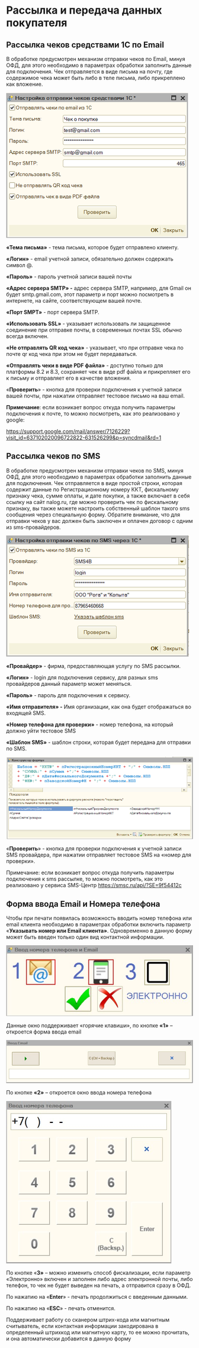# Рассылка и передача данных покупателя

## Рассылка чеков средствами 1С по Email

В обработке предусмотрен механизм отправки чеков по Email, минуя ОФД, для этого
необходимо в параметрах обработки заполнить данные для подключения. Чек
отправляется в виде письма на почту, где содержимое чека может быть либо в теле
письма, либо прикреплено как вложение.

![Рассылка чеков средствами 1С по Email](media/292bb26affc8e3c2635b260345744204.png)

**«Тема письма»** - тема письма, которое будет отправлено клиенту.

**«Логин»** - email учетной записи, обязательно должен содержать символ \@.

**«Пароль»** - пароль учетной записи вашей почты

**«Адрес сервера SMTP» -** адрес сервера SMTP, например, для Gmail он будет
smtp.gmail.com, этот параметр и порт можно посмотреть в интернете, на сайте,
соответствующем вашей почте.

**«Порт SMPT»** - порт сервера SMTP.

**«Использовать SSL»** - указывает использовать ли защищенное соединение при
отправке почты, в современных почтах SSL обычно всегда включен.

**«Не отправлять QR код чека»** - указывает, что при отправке чека по почте qr
код чека при этом не будет передаваться.

**«Отправлять чеки в виде PDF файла»** - доступно только для платформы 8.2 и
8.3, сохраняет чек в виде pdf файла и прикрепляет его к письму и отправляет его
в качестве вложения.

«**Проверить**» - кнопка для проверки подключения к учетной записи вашей почты,
при нажатии отправляет тестовое письмо на ваш email.

**Примечание**: если возникает вопрос откуда получить параметры подключения к
почте, то можно посмотреть, как это реализовано у google:

<https://support.google.com/mail/answer/7126229?visit_id=637102020096722822-631526299&p=syncdmail&rd=1>

## Рассылка чеков по SMS

В обработке предусмотрен механизм отправки чеков по SMS, минуя ОФД, для этого
необходимо в параметрах обработки заполнить данные для подключения. Чек
отправляется в виде простой строки, которая содержит данные по Регистрационному
номеру ККТ, фискальному признаку чека, сумме оплаты, и дате покупки, а также
включает в себя ссылку на сайт nalog.ru, где можно проверить чек по фискальному
признаку, вы также можете настроить собственный шаблон такого sms сообщения
через специальную форму. Обратите внимание, что для отправки чеков у вас должен
быть заключен и оплачен договор с одним из sms-провайдеров.

![Рассылка чеков по SMS](media/29d16b928f7a7f1b2cce5fb7b6b89dec.png)

**«Провайдер»** - фирма, предоставляющая услугу по SMS рассылки.

**«Логин»** - login для подключения сервису, для разных sms провайдеров данный
параметр может меняться.

**«Пароль»** - пароль для подключения к сервису.

**«Имя отправителя» -** Имя организации, как она будет отображаться во входящей
SMS.

**«Номер телефона для проверки»** - номер телефона, на который должно уйти
тестовое SMS

**«Шаблон SMS»** - шаблон строки, которая будет передана для отправки по SMS.

![Шаблон SMS](media/79c7f13dfde55a57e3e2b1b71b3b3741.png)

«**Проверить**» - кнопка для проверки подключения к учетной записи SMS
провайдера, при нажатии отправляет тестовое SMS на «номер для проверки».

Примечание: если возникает вопрос откуда получить параметры подключения к sms
рассылке, то можно посмотреть, как это реализовано у сервиса SMS-Центр
<https://smsc.ru/api/?SE=9f54412c>

## Форма ввода Email и Номера телефона

Чтобы при печати появилась возможность вводить номер телефона или email клиента
необходимо в параметрах обработки включить параметр «**Указывать номер или Email
клиента»**. Одновременно в данную форму может быть введен только один вид
контактной информации.

![Форма ввода Email и Номера телефона](media/01fee7fd72b94e3dec3e5c9e17d1cdcb.jpg)

Данные окно поддерживает «горячие клавиши», по кнопке **«1»** – откроется форма
ввода email

![Форма ввода Email](media/9b10d75b76f870e3a4b436d08af17904.jpg)

По кнопке **«2»** – откроется окно ввода номера телефона

![Форма ввода номера телефона](media/b6bb6299f0e524c9ca5fcccff3121e70.jpg)

По кнопке «**3»** – можно изменить способ фискализации, если параметр
«Электронно» включен и заполнен либо адрес электронной почты, либо телефон, то
чек не будет выведен на печать, а отправится сразу в ОФД.

По нажатию на «**Enter**» - печать продолжиться с введенным данными.

По нажатию на «**ESC**» - печать отменится.

Поддерживает работу со сканером штрих-кода или магнитным считыватель, если
контактная информации закодирована в определенный штрихкод или магнитную карту,
то ее можно прочитать, и она автоматически добавится в данную форму
